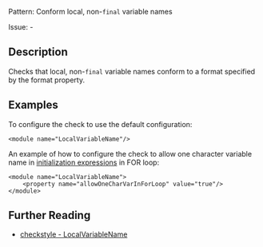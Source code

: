 Pattern: Conform local, non-`final` variable names

Issue: -

## Description

Checks that local, non-`final` variable names conform to a format specified by the format property. 

## Examples

To configure the check to use the default configuration: 
    
    
    <module name="LocalVariableName"/>
            

An example of how to configure the check to allow one character variable name in [initialization expressions](http://docs.oracle.com/javase/tutorial/java/nutsandbolts/for.html) in FOR loop: 
    
    
    <module name="LocalVariableName">
        <property name="allowOneCharVarInForLoop" value="true"/>
    </module>

## Further Reading

* [checkstyle - LocalVariableName](http://checkstyle.sourceforge.net/config_naming.html#LocalVariableName)